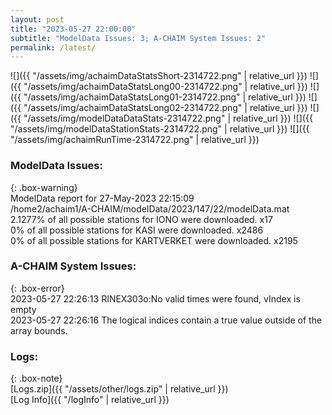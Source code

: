 ```yaml
---
layout: post
title: "2023-05-27 22:00:00"
subtitle: "ModelData Issues: 3; A-CHAIM System Issues: 2"
permalink: /latest/
---
```


![]({{ "/assets/img/achaimDataStatsShort-2314722.png" | relative_url }})
![]({{ "/assets/img/achaimDataStatsLong00-2314722.png" | relative_url }})
![]({{ "/assets/img/achaimDataStatsLong01-2314722.png" | relative_url }})
![]({{ "/assets/img/achaimDataStatsLong02-2314722.png" | relative_url }})
![]({{ "/assets/img/modelDataDataStats-2314722.png" | relative_url }})
![]({{ "/assets/img/modelDataStationStats-2314722.png" | relative_url }})
![]({{ "/assets/img/achaimRunTime-2314722.png" | relative_url }})


### ModelData Issues:  
  
{: .box-warning}  
 ModelData report for 27-May-2023 22:15:09   
 /home2/achaim1/A-CHAIM/modelData/2023/147/22/modelData.mat   
 2.1277% of all possible stations for IONO were downloaded. x17   
 0% of all possible stations for KASI were downloaded. x2486   
 0% of all possible stations for KARTVERKET were downloaded. x2195   
  
### A-CHAIM System Issues:  
  
{: .box-error}  
2023-05-27 22:26:13 RINEX303o:No valid times were found, vIndex is empty  
2023-05-27 22:26:16 The logical indices contain a true value outside of the array bounds.  

### Logs:  
  
{: .box-note}  
[Logs.zip]({{ "/assets/other/logs.zip" | relative_url }})  
[Log Info]({{ "/logInfo" | relative_url }})  
